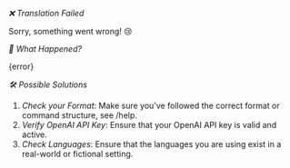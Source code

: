 *❌ Translation Failed*

Sorry, something went wrong! 😢

*🔎 What Happened?*

{error}

*🛠 Possible Solutions*

1. _Check your Format_: Make sure you've followed the correct format or command structure, see /help.
2. _Verify OpenAI API Key_: Ensure that your OpenAI API key is valid and active.
3. _Check Languages_: Ensure that the languages you are using exist in a real-world or fictional setting.
